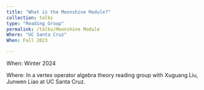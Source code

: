 ```yaml
---
title: "What is the Moonshine Module?"
collection: talks
type: "Reading Group"
permalink: /talks/Moonshine Module
Where: "UC Santa Cruz"
When: Fall 2023

---
```


When: Winter 2024   <br>

Where: In a vertex operator algebra theory reading group with Xuguang Liu, Junwen Liao at UC Santa Cruz.

